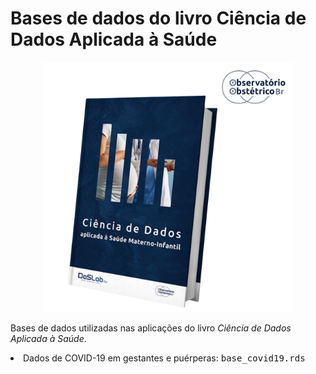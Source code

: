 # Bases de dados do livro Ciência de Dados Aplicada à Saúde

<p align="center">

<img src="livro.png" width="400"/>

</p>

Bases de dados utilizadas nas aplicações do livro <em>Ciência de Dados Aplicada à Saúde</em>.

<li>Dados de COVID-19 em gestantes e puérperas: <tt>base_covid19.rds</tt></li>
